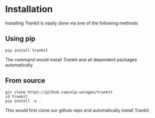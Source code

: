 # Installation

Installing *Trankit* is easily done via one of the following methods:

## Using pip

```
pip install trankit
```
The command would install *Trankit* and all dependent packages automatically.

## From source
```
git clone https://github.com/nlp-uoregon/trankit
cd trankit
pip install -e .
```
This would first clone our github repo and automatically install Trankit.
